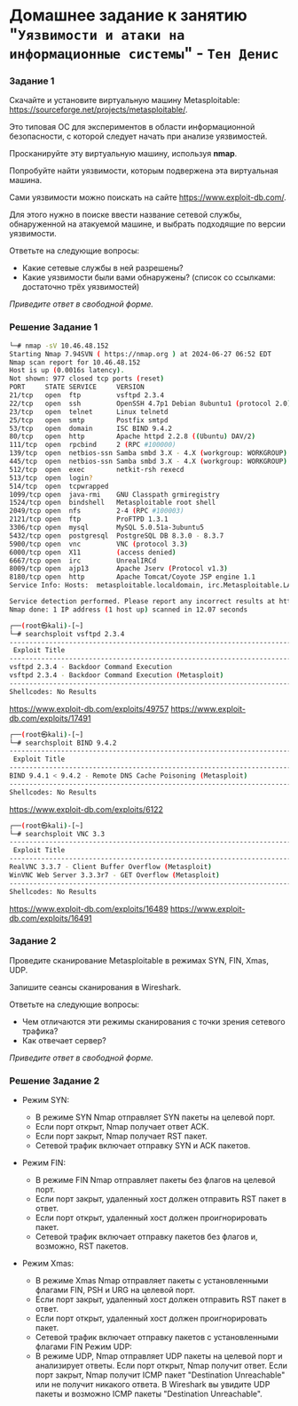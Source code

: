 # Домашнее задание к занятию "`Уязвимости и атаки на информационные системы`" - `Тен Денис`

### Задание 1

Скачайте и установите виртуальную машину Metasploitable: https://sourceforge.net/projects/metasploitable/.

Это типовая ОС для экспериментов в области информационной безопасности, с которой следует начать при анализе уязвимостей.

Просканируйте эту виртуальную машину, используя **nmap**.

Попробуйте найти уязвимости, которым подвержена эта виртуальная машина.

Сами уязвимости можно поискать на сайте https://www.exploit-db.com/.

Для этого нужно в поиске ввести название сетевой службы, обнаруженной на атакуемой машине, и выбрать подходящие по версии уязвимости.

Ответьте на следующие вопросы:

- Какие сетевые службы в ней разрешены?
- Какие уязвимости были вами обнаружены? (список со ссылками: достаточно трёх уязвимостей)
  
*Приведите ответ в свободной форме.*  

### Решение Задание 1

```sh
└─# nmap -sV 10.46.48.152
Starting Nmap 7.94SVN ( https://nmap.org ) at 2024-06-27 06:52 EDT
Nmap scan report for 10.46.48.152
Host is up (0.0016s latency).
Not shown: 977 closed tcp ports (reset)
PORT     STATE SERVICE     VERSION
21/tcp   open  ftp         vsftpd 2.3.4
22/tcp   open  ssh         OpenSSH 4.7p1 Debian 8ubuntu1 (protocol 2.0)
23/tcp   open  telnet      Linux telnetd
25/tcp   open  smtp        Postfix smtpd
53/tcp   open  domain      ISC BIND 9.4.2
80/tcp   open  http        Apache httpd 2.2.8 ((Ubuntu) DAV/2)
111/tcp  open  rpcbind     2 (RPC #100000)
139/tcp  open  netbios-ssn Samba smbd 3.X - 4.X (workgroup: WORKGROUP)
445/tcp  open  netbios-ssn Samba smbd 3.X - 4.X (workgroup: WORKGROUP)
512/tcp  open  exec        netkit-rsh rexecd
513/tcp  open  login?
514/tcp  open  tcpwrapped
1099/tcp open  java-rmi    GNU Classpath grmiregistry
1524/tcp open  bindshell   Metasploitable root shell
2049/tcp open  nfs         2-4 (RPC #100003)
2121/tcp open  ftp         ProFTPD 1.3.1
3306/tcp open  mysql       MySQL 5.0.51a-3ubuntu5
5432/tcp open  postgresql  PostgreSQL DB 8.3.0 - 8.3.7
5900/tcp open  vnc         VNC (protocol 3.3)
6000/tcp open  X11         (access denied)
6667/tcp open  irc         UnrealIRCd
8009/tcp open  ajp13       Apache Jserv (Protocol v1.3)
8180/tcp open  http        Apache Tomcat/Coyote JSP engine 1.1
Service Info: Hosts:  metasploitable.localdomain, irc.Metasploitable.LAN; OSs: Unix, Linux; CPE: cpe:/o:linux:linux_kernel

Service detection performed. Please report any incorrect results at https://nmap.org/submit/ .
Nmap done: 1 IP address (1 host up) scanned in 12.07 seconds
```


```sh
┌──(root㉿kali)-[~]
└─# searchsploit vsftpd 2.3.4
---------------------------------------------------------------------------------------------------------------------------------------------------------------------------------------- ---------------------------------
 Exploit Title                                                                                                                                                                          |  Path
---------------------------------------------------------------------------------------------------------------------------------------------------------------------------------------- ---------------------------------
vsftpd 2.3.4 - Backdoor Command Execution                                                                                                                                               | unix/remote/49757.py
vsftpd 2.3.4 - Backdoor Command Execution (Metasploit)                                                                                                                                  | unix/remote/17491.rb
---------------------------------------------------------------------------------------------------------------------------------------------------------------------------------------- ---------------------------------
Shellcodes: No Results
```
https://www.exploit-db.com/exploits/49757
https://www.exploit-db.com/exploits/17491

```sh
┌──(root㉿kali)-[~]
└─# searchsploit BIND 9.4.2
---------------------------------------------------------------------------------------------------------------------------------------------------------------------------------------- ---------------------------------
 Exploit Title                                                                                                                                                                          |  Path
---------------------------------------------------------------------------------------------------------------------------------------------------------------------------------------- ---------------------------------
BIND 9.4.1 < 9.4.2 - Remote DNS Cache Poisoning (Metasploit)                                                                                                                            | multiple/remote/6122.rb
---------------------------------------------------------------------------------------------------------------------------------------------------------------------------------------- ---------------------------------
Shellcodes: No Results
```
https://www.exploit-db.com/exploits/6122


```sh
┌──(root㉿kali)-[~]
└─# searchsploit VNC 3.3
---------------------------------------------------------------------------------------------------------------------------------------------------------------------------------------- ---------------------------------
 Exploit Title                                                                                                                                                                          |  Path
---------------------------------------------------------------------------------------------------------------------------------------------------------------------------------------- ---------------------------------
RealVNC 3.3.7 - Client Buffer Overflow (Metasploit)                                                                                                                                     | windows/remote/16489.rb
WinVNC Web Server 3.3.3r7 - GET Overflow (Metasploit)                                                                                                                                   | windows/remote/16491.rb
---------------------------------------------------------------------------------------------------------------------------------------------------------------------------------------- ---------------------------------
Shellcodes: No Results
```
https://www.exploit-db.com/exploits/16489
https://www.exploit-db.com/exploits/16491


### Задание 2

Проведите сканирование Metasploitable в режимах SYN, FIN, Xmas, UDP.

Запишите сеансы сканирования в Wireshark.

Ответьте на следующие вопросы:

- Чем отличаются эти режимы сканирования с точки зрения сетевого трафика?
- Как отвечает сервер?

*Приведите ответ в свободной форме.*

### Решение Задание 2


- Режим SYN:
  - В режиме SYN Nmap отправляет SYN пакеты на целевой порт.
  - Если порт открыт, Nmap получает ответ ACK.
  - Если порт закрыт, Nmap получает RST пакет.
  - Сетевой трафик включает отправку SYN и ACK пакетов.

- Режим FIN:
  - В режиме FIN Nmap отправляет пакеты без флагов на целевой порт.
  - Если порт закрыт, удаленный хост должен отправить RST пакет в ответ.
  - Если порт открыт, удаленный хост должен проигнорировать пакет.
  - Сетевой трафик включает отправку пакетов без флагов и, возможно, RST пакетов.

- Режим Xmas:
  - В режиме Xmas Nmap отправляет пакеты с установленными флагами FIN, PSH и URG на целевой порт.
  - Если порт закрыт, удаленный хост должен отправить RST пакет в ответ.
  - Если порт открыт, удаленный хост должен проигнорировать пакет.
  - Сетевой трафик включает отправку пакетов с установленными флагами FIN
  Режим UDP:  
  - В режиме UDP, Nmap отправляет UDP пакеты на целевой порт и анализирует ответы. Если порт открыт, Nmap получит ответ. Если порт закрыт, Nmap получит ICMP пакет "Destination Unreachable" или не получит никакого ответа. В Wireshark вы увидите UDP пакеты и возможно ICMP пакеты "Destination Unreachable".
